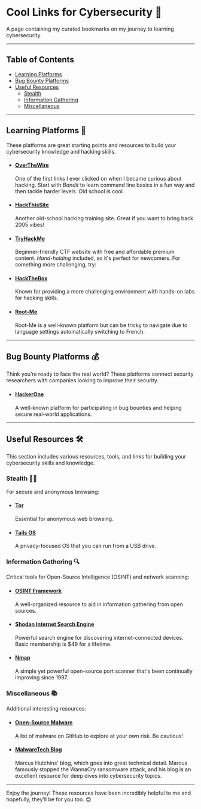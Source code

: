# Cool Links for Cybersecurity 🚀
A page containing my curated bookmarks on my journey to learning cybersecurity.

---

## Table of Contents
- [Learning Platforms](#learning-platforms)
- [Bug Bounty Platforms](#bug-bounty-platforms)
- [Useful Resources](#useful-resources)
  - [Stealth](#stealth)
  - [Information Gathering](#information-gathering)
  - [Miscellaneous](#miscellaneous)

---

## Learning Platforms 🏫
These platforms are great starting points and resources to build your cybersecurity knowledge and hacking skills.

- #### [OverTheWire](https://overthewire.org/wargames/)
  One of the first links I ever clicked on when I became curious about hacking. Start with *Bandit* to learn command line basics in a fun way and then tackle harder levels. Old school is cool.

- #### [HackThisSite](https://www.hackthissite.org/)
  Another old-school hacking training site. Great if you want to bring back 2005 vibes!

- #### [TryHackMe](https://tryhackme.com/)
  Beginner-friendly CTF website with free and affordable premium content. *Hand-holding* included, so it's perfect for newcomers. For something more challenging, try:

- #### [HackTheBox](https://www.hackthebox.com/)
  Known for providing a more challenging environment with hands-on labs for hacking skills.

- #### [Root-Me](https://www.root-me.org/?lang=en)
  Root-Me is a well-known platform but can be tricky to navigate due to language settings automatically switching to French.

---

## Bug Bounty Platforms 💰
Think you’re ready to face the real world? These platforms connect security researchers with companies looking to improve their security.

- #### [HackerOne](https://www.hackerone.com/)
  A well-known platform for participating in bug bounties and helping secure real-world applications.

---

## Useful Resources 🛠️
This section includes various resources, tools, and links for building your cybersecurity skills and knowledge.

### Stealth 🕵️‍♂️
For secure and anonymous browsing:

- #### [Tor](https://www.torproject.org/)
  Essential for anonymous web browsing.

- #### [Tails OS](https://tails.net/)
  A privacy-focused OS that you can run from a USB drive.

### Information Gathering 🔍
Critical tools for Open-Source Intelligence (OSINT) and network scanning:

- #### [OSINT Framework](https://osintframework.com/)
  A well-organized resource to aid in information gathering from open sources.

- #### [Shodan Internet Search Engine](https://www.shodan.io/)
  Powerful search engine for discovering internet-connected devices. Basic membership is $49 for a lifetime.

- #### [Nmap](https://nmap.org/)
  A simple yet powerful open-source port scanner that's been continually improving since 1997.

### Miscellaneous 📚
Additional interesting resources:

- #### [Open-Source Malware](https://github.com/BushidoUK/Open-source-Malware/blob/main/GitHubMalware.csv)
  A list of malware on GitHub to explore at your own risk. Be cautious!

- #### [MalwareTech Blog](https://malwaretech.com/)
  Marcus Hutchins' blog, which goes into great technical detail. Marcus famously stopped the WannaCry ransomware attack, and his blog is an excellent resource for deep dives into cybersecurity topics.


---

Enjoy the journey! These resources have been incredibly helpful to me and hopefully, they’ll be for you too. 😊
